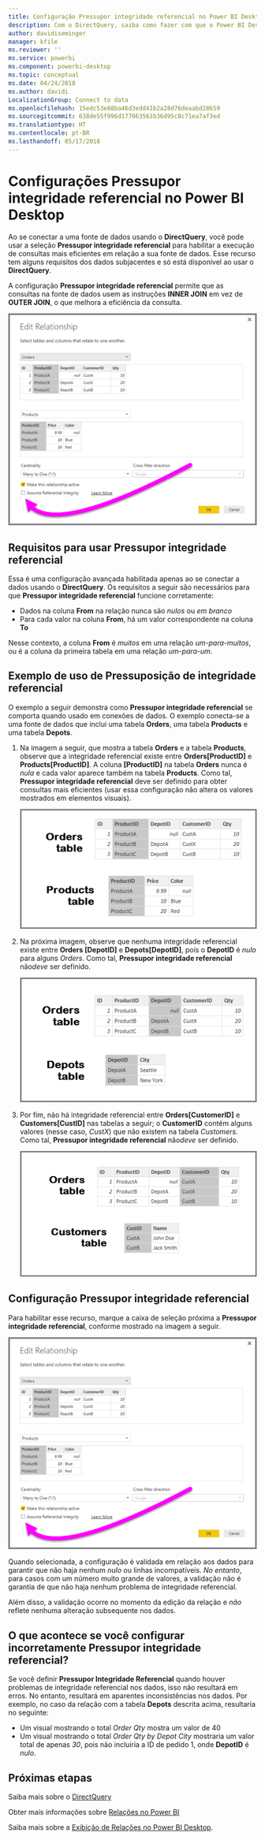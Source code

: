 ```yaml
---
title: Configuração Pressupor integridade referencial no Power BI Desktop
description: Com o DirectQuery, saiba como fazer com que o Power BI Desktop pressuponha a integridade referencial
author: davidiseminger
manager: kfile
ms.reviewer: ''
ms.service: powerbi
ms.component: powerbi-desktop
ms.topic: conceptual
ms.date: 04/24/2018
ms.author: davidi
LocalizationGroup: Connect to data
ms.openlocfilehash: 15edc53e88ba46d3edd41b2a28d76deaabd28659
ms.sourcegitcommit: 638de55f996d177063561b36d95c8c71ea7af3ed
ms.translationtype: HT
ms.contentlocale: pt-BR
ms.lasthandoff: 05/17/2018
---
```

# <a name="assume-referential-integrity-settings-in-power-bi-desktop"></a>Configurações Pressupor integridade referencial no Power BI Desktop
Ao se conectar a uma fonte de dados usando o **DirectQuery**, você pode usar a seleção **Pressupor integridade referencial** para habilitar a execução de consultas mais eficientes em relação a sua fonte de dados. Esse recurso tem alguns requisitos dos dados subjacentes e só está disponível ao usar o **DirectQuery**.

A configuração **Pressupor integridade referencial** permite que as consultas na fonte de dados usem as instruções **INNER JOIN** em vez de **OUTER JOIN**, o que melhora a eficiência da consulta.

![](media/desktop-assume-referential-integrity/assume-referential-integrity_1.png)

## <a name="requirements-for-using-assume-referential-integrity"></a>Requisitos para usar Pressupor integridade referencial
Essa é uma configuração avançada habilitada apenas ao se conectar a dados usando o **DirectQuery**. Os requisitos a seguir são necessários para que **Pressupor integridade referencial** funcione corretamente:

* Dados na coluna **From** na relação nunca são *nulos* ou *em branco*
* Para cada valor na coluna **From**, há um valor correspondente na coluna **To**

Nesse contexto, a coluna **From** é *muitos* em uma relação *um-para-muitos*, ou é a coluna da primeira tabela em uma relação *um-para-um*.

## <a name="example-of-using-assume-referential-integrity"></a>Exemplo de uso de Pressuposição de integridade referencial
O exemplo a seguir demonstra como **Pressupor integridade referencial** se comporta quando usado em conexões de dados. O exemplo conecta-se a uma fonte de dados que inclui uma tabela **Orders**, uma tabela **Products** e uma tabela **Depots**.

1. Na imagem a seguir, que mostra a tabela **Orders** e a tabela **Products**, observe que a integridade referencial existe entre **Orders[ProductID]** e **Products[ProductID]**. A coluna **[ProductID]** na tabela **Orders** nunca é *nula* e cada valor aparece também na tabela **Products**. Como tal, **Pressupor integridade referencial** deve ser definido para obter consultas mais eficientes (usar essa configuração não altera os valores mostrados em elementos visuais).
   
   ![](media/desktop-assume-referential-integrity/assume-referential-integrity_2.png)
2. Na próxima imagem, observe que nenhuma integridade referencial existe entre **Orders [DepotID]** e **Depots[DepotID]**, pois o **DepotID** é *nulo* para alguns *Orders*. Como tal, **Pressupor integridade referencial** não*deve* ser definido.
   
   ![](media/desktop-assume-referential-integrity/assume-referential-integrity_3.png)
3. Por fim, não há integridade referencial entre **Orders[CustomerID]** e **Customers[CustID]** nas tabelas a seguir; o **CustomerID** contém alguns valores (nesse caso, *CustX*) que não existem na tabela *Customers*. Como tal, **Pressupor integridade referencial** não*deve* ser definido.
   
   ![](media/desktop-assume-referential-integrity/assume-referential-integrity_4.png)

## <a name="setting-assume-referential-integrity"></a>Configuração Pressupor integridade referencial
Para habilitar esse recurso, marque a caixa de seleção próxima a **Pressupor integridade referencial**, conforme mostrado na imagem a seguir.

![](media/desktop-assume-referential-integrity/assume-referential-integrity_1.png)

Quando selecionada, a configuração é validada em relação aos dados para garantir que não haja nenhum *nulo* ou linhas incompatíveis. *No entanto*, para casos com um número muito grande de valores, a validação não é garantia de que não haja nenhum problema de integridade referencial.

Além disso, a validação ocorre no momento da edição da relação e *não* reflete nenhuma alteração subsequente nos dados.

## <a name="what-happens-if-you-incorrectly-set-assume-referential-integrity"></a>O que acontece se você configurar incorretamente Pressupor integridade referencial?
Se você definir **Pressupor Integridade Referencial** quando houver problemas de integridade referencial nos dados, isso não resultará em erros. No entanto, resultará em aparentes inconsistências nos dados. Por exemplo, no caso da relação com a tabela **Depots** descrita acima, resultaria no seguinte:

* Um visual mostrando o total *Order Qty* mostra um valor de 40
* Um visual mostrando o total *Order Qty by Depot City* mostraria um valor total de apenas *30*, pois não incluiria a ID de pedido 1, onde **DepotID** é *nulo*.

## <a name="next-steps"></a>Próximas etapas
Saiba mais sobre o [DirectQuery](desktop-use-directquery.md)

Obter mais informações sobre [Relações no Power BI](desktop-create-and-manage-relationships.md)

Saiba mais sobre a [Exibição de Relações no Power BI Desktop](desktop-relationship-view.md).

